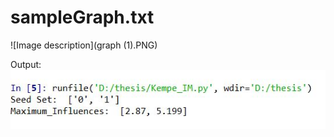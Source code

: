 # sampleGraph.txt
![Image description](graph (1).PNG)




Output:
![Image description](Capture.JPG)
